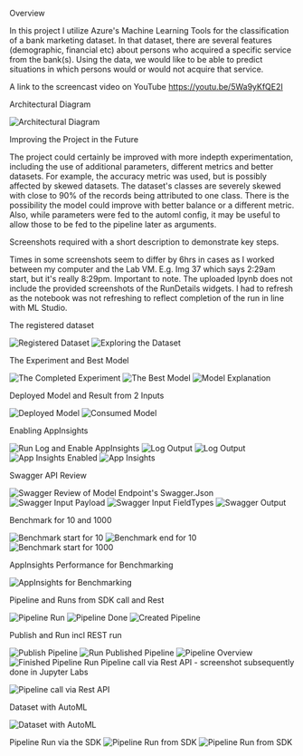 
Overview 

In this project I utilize Azure's Machine Learning Tools for the classification of a bank marketing dataset. In that dataset, there are several features (demographic, financial etc) about persons who acquired a specific service from the bank(s). Using the data, we would like to be able to predict situations in which persons would or would not acquire that service. 

A link to the screencast video on YouTube
https://youtu.be/5Wa9yKfQE2I

Architectural Diagram

![Architectural Diagram](https://github.com/dwittaker/nd00333_AZMLND_C2/blob/main/POML_files/POML_ML_Architecture.jpg)

Improving the Project in the Future

The project could certainly be improved with more indepth experimentation, including the use of additional parameters, different metrics and better datasets. For example, the accuracy metric was used, but is possibly affected by skewed datasets. The dataset's classes are severely skewed with close to 90% of the records being attributed to one class. There is the possibility the model 
could improve with better balance or a different metric. Also, while parameters were fed to the automl config, it may be useful to allow those to be fed to the pipeline later as arguments.

Screenshots required with a short description to demonstrate key steps. 

Times in some screenshots seem to differ by 6hrs in cases as I worked between my computer and the Lab VM. E.g. Img 37 which says 2:29am start, but it's really 8:29pm. Important to note. The uploaded Ipynb does not include the provided screenshots of the RunDetails widgets. I had to refresh as the notebook was not refreshing to reflect completion of the run in line with ML Studio. 

The registered dataset

![Registered Dataset](https://github.com/dwittaker/nd00333_AZMLND_C2/blob/main/POML_files/Images/Img_POML_02.png)
![Exploring the Dataset](https://github.com/dwittaker/nd00333_AZMLND_C2/blob/main/POML_files/Images/Img_POML_03.png)


The Experiment and Best Model

![The Completed Experiment](https://github.com/dwittaker/nd00333_AZMLND_C2/blob/main/POML_files/Images/Img_POML_06.png)
![The Best Model](https://github.com/dwittaker/nd00333_AZMLND_C2/blob/main/POML_files/Images/Img_POML_07.png)
![Model Explanation](https://github.com/dwittaker/nd00333_AZMLND_C2/blob/main/POML_files/Images/Img_POML_09.png)

Deployed Model and Result from 2 Inputs

![Deployed Model](https://github.com/dwittaker/nd00333_AZMLND_C2/blob/main/POML_files/Images/Img_POML_12.png)
![Consumed Model](https://github.com/dwittaker/nd00333_AZMLND_C2/blob/main/POML_files/Images/Img_POML_13.png)

Enabling AppInsights

![Run Log and Enable AppInsights](https://github.com/dwittaker/nd00333_AZMLND_C2/blob/main/POML_files/Images/Img_POML_14.png)
![Log Output](https://github.com/dwittaker/nd00333_AZMLND_C2/blob/main/POML_files/Images/Img_POML_15.png)
![Log Output](https://github.com/dwittaker/nd00333_AZMLND_C2/blob/main/POML_files/Images/Img_POML_16.png)
![App Insights Enabled](https://github.com/dwittaker/nd00333_AZMLND_C2/blob/main/POML_files/Images/Img_POML_17.png)
![App Insights](https://github.com/dwittaker/nd00333_AZMLND_C2/blob/main/POML_files/Images/Img_POML_18.png)

Swagger API Review

![Swagger Review of Model Endpoint's Swagger.Json](https://github.com/dwittaker/nd00333_AZMLND_C2/blob/main/POML_files/Images/Img_POML_19.png)
![Swagger Input Payload](https://github.com/dwittaker/nd00333_AZMLND_C2/blob/main/POML_files/Images/Img_POML_20.png)
![Swagger Input FieldTypes](https://github.com/dwittaker/nd00333_AZMLND_C2/blob/main/POML_files/Images/Img_POML_21.png)
![Swagger Output](https://github.com/dwittaker/nd00333_AZMLND_C2/blob/main/POML_files/Images/Img_POML_22.png)

Benchmark for 10 and 1000

![Benchmark start for 10](https://github.com/dwittaker/nd00333_AZMLND_C2/blob/main/POML_files/Images/Img_POML_24.png)
![Benchmark end for 10](https://github.com/dwittaker/nd00333_AZMLND_C2/blob/main/POML_files/Images/Img_POML_25.png)
![Benchmark start for 1000](https://github.com/dwittaker/nd00333_AZMLND_C2/blob/main/POML_files/Images/Img_POML_23.png)

AppInsights Performance for Benchmarking

![AppInsights for Benchmarking](https://github.com/dwittaker/nd00333_AZMLND_C2/blob/main/POML_files/Images/Img_POML_26.png)

Pipeline and Runs from SDK call and Rest

![Pipeline Run](https://github.com/dwittaker/nd00333_AZMLND_C2/blob/main/POML_files/Images/Img_POML_31.png)
![Pipeline Done](https://github.com/dwittaker/nd00333_AZMLND_C2/blob/main/POML_files/Images/Img_POML_34.png)
![Created Pipeline](https://github.com/dwittaker/nd00333_AZMLND_C2/blob/main/POML_files/Images/Img_POML_38.png)

Publish and Run incl REST run

![Publish Pipeline](https://github.com/dwittaker/nd00333_AZMLND_C2/blob/main/POML_files/Images/Img_POML_36.png)
![Run Published Pipeline](https://github.com/dwittaker/nd00333_AZMLND_C2/blob/main/POML_files/Images/Img_POML_37.png)
![Pipeline Overview](https://github.com/dwittaker/nd00333_AZMLND_C2/blob/main/POML_files/Images/Img_POML_40.png)
![Finished Pipeline Run](https://github.com/dwittaker/nd00333_AZMLND_C2/blob/main/POML_files/Images/Img_POML_39.png)
Pipeline call via Rest API - screenshot subsequently done in Jupyter Labs

![Pipeline call via Rest API](https://github.com/dwittaker/nd00333_AZMLND_C2/blob/main/POML_files/Images/Img_POML_42.png)

Dataset with AutoML

![Dataset with AutoML](https://github.com/dwittaker/nd00333_AZMLND_C2/blob/main/POML_files/Images/Img_POML_41.png)

Pipeline Run via the SDK
![Pipeline Run from SDK](https://github.com/dwittaker/nd00333_AZMLND_C2/blob/main/POML_files/Images/Img_POML_32.png)
![Pipeline Run from SDK](https://github.com/dwittaker/nd00333_AZMLND_C2/blob/main/POML_files/Images/Img_POML_28.png)



